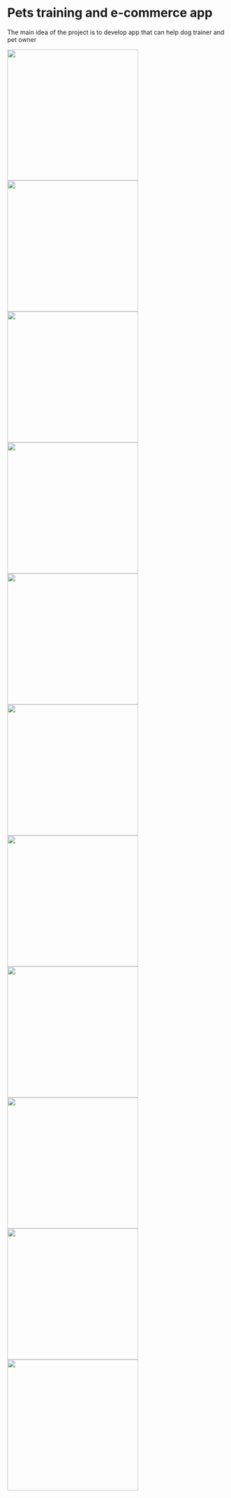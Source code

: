 # Pets training and e-commerce app
The main idea of the project is to develop app that can help dog trainer and pet owner

<p float="left">
  <img src="preview/1.jpg" width="300" />
  <img src="preview/2.jpg" width="300" />
  <img src="preview/3.jpg" width="300" />
  <img src="preview/4.jpg" width="300" />
  <img src="preview/5.jpg" width="300" />
  <img src="preview/6.jpg" width="300" />
  <img src="preview/7.jpg" width="300" />
  <img src="preview/8.jpg" width="300" />
  <img src="preview/9.jpg" width="300" />
  <img src="preview/10.jpg" width="300" />
  <img src="preview/11.jpg" width="300" />
</p>
